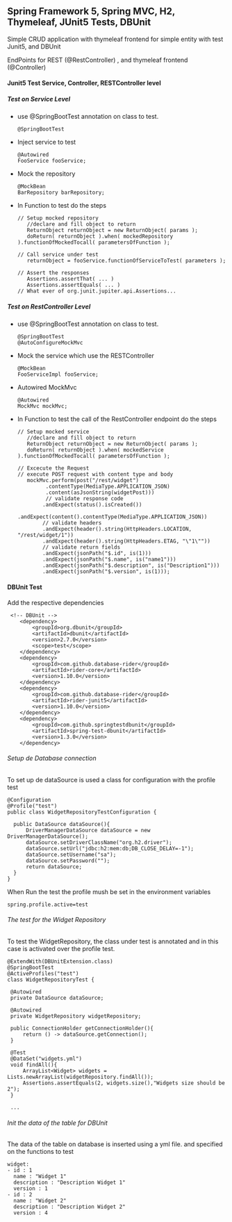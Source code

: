 ## Spring Framework 5, Spring MVC, H2, Thymeleaf, JUnit5 Tests, DBUnit
Simple CRUD application with thymeleaf frontend for simple
entity with test Junit5, and DBUnit

EndPoints for REST (@RestController) , and thymeleaf frontend (@Controller)

#### Junit5 Test Service, Controller, RESTController level

##### Test on Service Level

- use @SpringBootTest annotation on class to test.

      @SpringBootTest
- Inject service to test

      @Autowired
      FooService fooService;
  
- Mock the repository

      @MockBean
      BarRepository barRepository;
      
- In Function to test do the steps
  
      // Setup mocked repository      
         //declare and fill object to return
         ReturnObject returnObject = new ReturnObject( params );
         doReturn( returnObject ).when( mockedRepository ).functionOfMockedTocall( parametersOfFunction );
         
      // Call service under test
         returnObject = fooService.functionOfServiceToTest( parameters );

      // Assert the responses
         Assertions.assertThat( ... )
         Assertions.assertEquals( ... )
      // What ever of org.junit.jupiter.api.Assertions...
      
##### Test on RestController Level      

- use @SpringBootTest annotation on class to test.

      @SpringBootTest
      @AutoConfigureMockMvc
      
- Mock the service which use the RESTController

      @MockBean
      FooServiceImpl fooService;
  
- Autowired MockMvc 

      @Autowired
      MockMvc mockMvc;
      
- In Function to test the call of the RestController endpoint do the steps
  
      // Setup mocked service
         //declare and fill object to return
         ReturnObject returnObject = new ReturnObject( params );
         doReturn( returnObject ).when( mockedService ).functionOfMockedTocall( parametersOfFunction );
         
      // Excecute the Request 
      // execute POST request with content type and body
         mockMvc.perform(post("/rest/widget")
               .contentType(MediaType.APPLICATION_JSON)
               .content(asJsonString(widgetPost)))
               // validate response code
              .andExpect(status().isCreated())
              .andExpect(content().contentType(MediaType.APPLICATION_JSON))
              // validate headers
              .andExpect(header().string(HttpHeaders.LOCATION, "/rest/widget/1"))
              .andExpect(header().string(HttpHeaders.ETAG, "\"1\""))
              // validate return fields
              .andExpect(jsonPath("$.id", is(1)))
              .andExpect(jsonPath("$.name", is("name1")))
              .andExpect(jsonPath("$.description", is("Description1")))
              .andExpect(jsonPath("$.version", is(1)));

#### DBUnit Test

Add the respective dependencies

     <!-- DBUnit -->
        <dependency>
            <groupId>org.dbunit</groupId>
            <artifactId>dbunit</artifactId>
            <version>2.7.0</version>
            <scope>test</scope>
        </dependency>
        <dependency>
            <groupId>com.github.database-rider</groupId>
            <artifactId>rider-core</artifactId>
            <version>1.10.0</version>
        </dependency>
        <dependency>
            <groupId>com.github.database-rider</groupId>
            <artifactId>rider-junit5</artifactId>
            <version>1.10.0</version>
        </dependency>
        <dependency>
            <groupId>com.github.springtestdbunit</groupId>
            <artifactId>spring-test-dbunit</artifactId>
            <version>1.3.0</version>
        </dependency>
        
###### Setup de Database connection

To set up de dataSource is used a class for configuration with the profile test

    @Configuration
    @Profile("test")
    public class WidgetRepositoryTestConfiguration {

      public DataSource dataSource(){
          DriverManagerDataSource dataSource = new DriverManagerDataSource();
          dataSource.setDriverClassName("org.h2.driver");
          dataSource.setUrl("jdbc:h2:mem:db;DB_CLOSE_DELAY=-1");
          dataSource.setUsername("sa");
          dataSource.setPassword("");
          return dataSource;
      }
    }

 When Run the test the profile mush be set in the environment variables
        
    spring.profile.active=test
    
 ###### The test for the Widget Repository
 
  To test the WidgetRepository, the class under test is annotated and in this case is activated over the profile
  test.
 
    @ExtendWith(DBUnitExtension.class)
    @SpringBootTest
    @ActiveProfiles("test")
    class WidgetRepositoryTest {
 
     @Autowired
     private DataSource dataSource;
 
     @Autowired
     private WidgetRepository widgetRepository;
 
     public ConnectionHolder getConnectionHolder(){
         return () -> dataSource.getConnection();
     }
 
     @Test
     @DataSet("widgets.yml")
     void findAll(){
         ArrayList<Widget> widgets = Lists.newArrayList(widgetRepository.findAll());
         Assertions.assertEquals(2, widgets.size(),"Widgets size should be 2");
     }
     
     ...   
     
###### Init the data of the table for DBUnit

The data of the table on database is inserted using a yml file. and specified on the functions to test

    widget:
    - id : 1
      name : "Widget 1"
      description : "Description Widget 1"
      version : 1
    - id : 2
      name : "Widget 2"
      description : "Description Widget 2"
      version : 4     